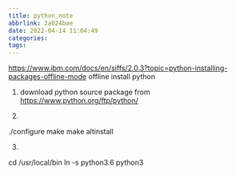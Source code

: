 ```yaml
---
title: python_note
abbrlink: 2a024bae
date: 2022-04-14 11:04:49
categories:
tags:
---
```

https://www.ibm.com/docs/en/siffs/2.0.3?topic=python-installing-packages-offline-mode
offline install python
1. download python source package from
https://www.python.org/ftp/python/

2. 
./configure
make
make altinstall

3. 
cd /usr/local/bin
ln -s python3.6 python3